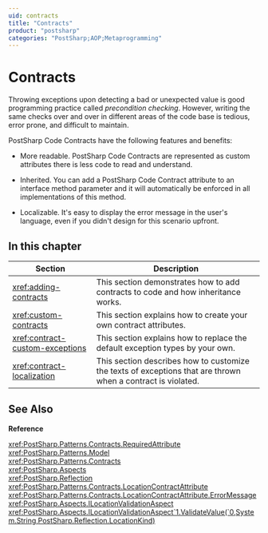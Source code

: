 ```yaml
---
uid: contracts
title: "Contracts"
product: "postsharp"
categories: "PostSharp;AOP;Metaprogramming"
---
```

# Contracts

Throwing exceptions upon detecting a bad or unexpected value is good programming practice called *precondition checking*. However, writing the same checks over and over in different areas of the code base is tedious, error prone, and difficult to maintain. 

PostSharp Code Contracts have the following features and benefits:

* More readable. PostSharp Code Contracts are represented as custom attributes there is less code to read and understand.

* Inherited. You can add a PostSharp Code Contract attribute to an interface method parameter and it will automatically be enforced in all implementations of this method.

* Localizable. It's easy to display the error message in the user's language, even if you didn't design for this scenario upfront.


## In this chapter

| Section | Description |
|---------|-------------|
| <xref:adding-contracts> | This section demonstrates how to add contracts to code and how inheritance works. |
| <xref:custom-contracts> | This section explains how to create your own contract attributes. |
| <xref:contract-custom-exceptions> | This section explains how to replace the default exception types by your own. |
| <xref:contract-localization> | This section describes how to customize the texts of exceptions that are thrown when a contract is violated. |

## See Also

**Reference**

<xref:PostSharp.Patterns.Contracts.RequiredAttribute>
<br><xref:PostSharp.Patterns.Model>
<br><xref:PostSharp.Patterns.Contracts>
<br><xref:PostSharp.Aspects>
<br><xref:PostSharp.Reflection>
<br><xref:PostSharp.Patterns.Contracts.LocationContractAttribute>
<br><xref:PostSharp.Patterns.Contracts.LocationContractAttribute.ErrorMessage>
<br><xref:PostSharp.Aspects.ILocationValidationAspect>
<br><xref:PostSharp.Aspects.ILocationValidationAspect`1.ValidateValue(`0,System.String,PostSharp.Reflection.LocationKind)>
<br>